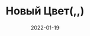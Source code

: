 ---
date: 2022-01-19
guid: 26ce4e82-7080-4887-9675-40f0253dc5f1
title: 'Новый Цвет(,,)'
question: |
    ```bsl
    ЧерныйЦвет = Новый Цвет(,,);
    Сообщить(ЧерныйЦвет);
    ```
options:
    - 'Черный'
    - 'ㅤ'
    - '0, 0, 0'
    - Исключение
correct: 2
explanation: |
    Цвет созданный через одноименный конструктор преобразуется к строке как R, G, B
tags:
    - wtf
source: https://t.me/JuniorOneS/323
---